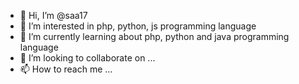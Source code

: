 - 👋 Hi, I’m @saa17
- 👀 I’m interested in php, python, js programming language
- 🌱 I’m currently learning about php, python and java programming language
- 💞️ I’m looking to collaborate on ...
- 📫 How to reach me ...

<!---
saa17/saa17 is a ✨ special ✨ repository because its `README.md` (this file) appears on your GitHub profile.
You can click the Preview link to take a look at your changes.
--->
